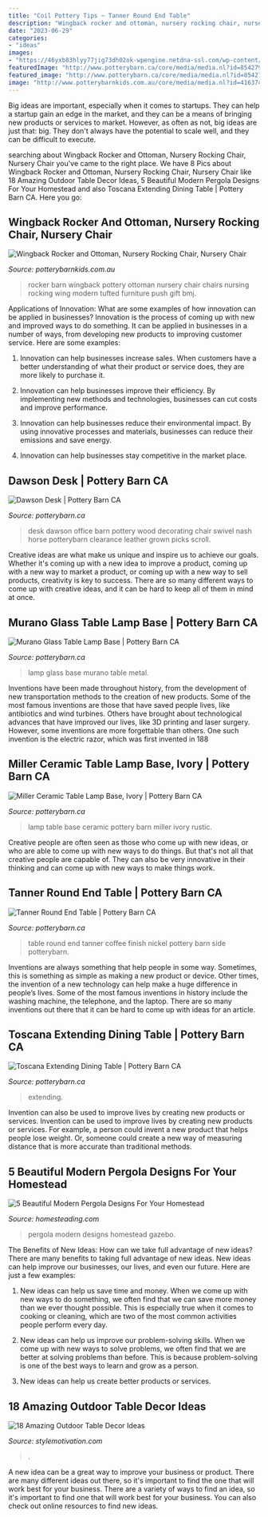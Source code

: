```yaml
---
title: "Coil Pottery Tips ~ Tanner Round End Table"
description: "Wingback rocker and ottoman, nursery rocking chair, nursery chair"
date: "2023-06-29"
categories:
- "ideas"
images:
- "https://46yxb83hlyy77jig73dh02ok-wpengine.netdna-ssl.com/wp-content/uploads/2020/08/csK5XPO87lI-awesome-kind-of-evening-Massillon-Modern-Pergola-US-Featured.jpg"
featuredImage: "http://www.potterybarn.ca/core/media/media.nl?id=85427982&amp;c=3572911&amp;h=61dd4b27615b5deb2721&amp;resizeid=25&amp;resizeh=1200&amp;resizew=1200"
featured_image: "http://www.potterybarn.ca/core/media/media.nl?id=85427739&amp;c=3572911&amp;h=42810575ac2ab157697e&amp;resizeid=25&amp;resizeh=1200&amp;resizew=1200"
image: "http://www.potterybarnkids.com.au/core/media/media.nl?id=41637417&amp;c=3572911&amp;h=ea5ec5b72626d457e9c6&amp;resizeid=7&amp;resizeh=1200&amp;resizew=1200"
---
```



Big ideas are important, especially when it comes to startups. They can help a startup gain an edge in the market, and they can be a means of bringing new products or services to market. However, as often as not, big ideas are just that: big. They don't always have the potential to scale well, and they can be difficult to execute.

	

		
searching about Wingback Rocker and Ottoman, Nursery Rocking Chair, Nursery Chair you've came to the right place. We have 8 Pics about Wingback Rocker and Ottoman, Nursery Rocking Chair, Nursery Chair like 18 Amazing Outdoor Table Decor Ideas, 5 Beautiful Modern Pergola Designs For Your Homestead and also Toscana Extending Dining Table | Pottery Barn CA. Here you go:
		
    
## Wingback Rocker And Ottoman, Nursery Rocking Chair, Nursery Chair

<img loading=lazy src="http://www.potterybarnkids.com.au/core/media/media.nl?id=41637417&amp;c=3572911&amp;h=ea5ec5b72626d457e9c6&amp;resizeid=7&amp;resizeh=1200&amp;resizew=1200" onerror="this.onerror=null;this.src='https://tse1.mm.bing.net/th?id=OIP.4edEbOuq5n-w_1dLgXeNIgHaGi&amp;pid=15.1';" alt="Wingback Rocker and Ottoman, Nursery Rocking Chair, Nursery Chair">

_Source: potterybarnkids.com.au_

>rocker barn wingback pottery ottoman nursery chair chairs nursing rocking wing modern tufted furniture push gift bmj. 

	

Applications of Innovation: What are some examples of how innovation can be applied in businesses?
Innovation is the process of coming up with new and improved ways to do something. It can be applied in businesses in a number of ways, from developing new products to improving customer service. Here are some examples:
1. Innovation can help businesses increase sales. When customers have a better understanding of what their product or service does, they are more likely to purchase it.

2. Innovation can help businesses improve their efficiency. By implementing new methods and technologies, businesses can cut costs and improve performance.

3. Innovation can help businesses reduce their environmental impact. By using innovative processes and materials, businesses can reduce their emissions and save energy.

4. Innovation can help businesses stay competitive in the market place.

    
## Dawson Desk | Pottery Barn CA

<img loading=lazy src="http://www.potterybarn.ca/core/media/media.nl?id=85408289&amp;c=3572911&amp;h=a56ae2a34f4ea9e6f9fb&amp;resizeid=25&amp;resizeh=1200&amp;resizew=1200" onerror="this.onerror=null;this.src='https://tse1.mm.bing.net/th?id=OIP.4QRT4kI9XzxjeJZRKRDNsQHaGq&amp;pid=15.1';" alt="Dawson Desk | Pottery Barn CA">

_Source: potterybarn.ca_

>desk dawson office barn pottery wood decorating chair swivel nash horse potterybarn clearance leather grown picks scroll. 

	

Creative ideas are what make us unique and inspire us to achieve our goals. Whether it's coming up with a new idea to improve a product, coming up with a new way to market a product, or coming up with a new way to sell products, creativity is key to success. There are so many different ways to come up with creative ideas, and it can be hard to keep all of them in mind at once.

    
## Murano Glass Table Lamp Base | Pottery Barn CA

<img loading=lazy src="http://www.potterybarn.ca/core/media/media.nl?id=85580796&amp;c=3572911&amp;h=faa8fcb8e918b798d00a&amp;resizeid=25&amp;resizeh=1200&amp;resizew=1200" onerror="this.onerror=null;this.src='https://tse2.mm.bing.net/th?id=OIP.Attm3zfoQlDR8nevvHIHfgHaGq&amp;pid=15.1';" alt="Murano Glass Table Lamp Base | Pottery Barn CA">

_Source: potterybarn.ca_

>lamp glass base murano table metal. 

	

Inventions have been made throughout history, from the development of new transportation methods to the creation of new products. Some of the most famous inventions are those that have saved people lives, like antibiotics and wind turbines. Others have brought about technological advances that have improved our lives, like 3D printing and laser surgery. However, some inventions are more forgettable than others. One such invention is the electric razor, which was first invented in 188
    
## Miller Ceramic Table Lamp Base, Ivory | Pottery Barn CA

<img loading=lazy src="http://www.potterybarn.ca/core/media/media.nl?id=85579996&amp;c=3572911&amp;h=150da9a941720fc9cada&amp;resizeid=25&amp;resizeh=1200&amp;resizew=1200" onerror="this.onerror=null;this.src='https://tse2.mm.bing.net/th?id=OIP.n5kBD6IrFOYCdUpHsOk_9AHaGq&amp;pid=15.1';" alt="Miller Ceramic Table Lamp Base, Ivory | Pottery Barn CA">

_Source: potterybarn.ca_

>lamp table base ceramic pottery barn miller ivory rustic. 

	

Creative people are often seen as those who come up with new ideas, or who are able to come up with new ways to do things. But that's not all that creative people are capable of. They can also be very innovative in their thinking and can come up with new ways to make things work.

    
## Tanner Round End Table | Pottery Barn CA

<img loading=lazy src="http://www.potterybarn.ca/core/media/media.nl?id=85427739&amp;c=3572911&amp;h=42810575ac2ab157697e&amp;resizeid=25&amp;resizeh=1200&amp;resizew=1200" onerror="this.onerror=null;this.src='https://tse2.mm.bing.net/th?id=OIP.vCkqnevL6Pzz6PEFgZKIHAHaGq&amp;pid=15.1';" alt="Tanner Round End Table | Pottery Barn CA">

_Source: potterybarn.ca_

>table round end tanner coffee finish nickel pottery barn side potterybarn. 

	

Inventions are always something that help people in some way. Sometimes, this is something as simple as making a new product or device. Other times, the invention of a new technology can help make a huge difference in people’s lives. Some of the most famous inventions in history include the washing machine, the telephone, and the laptop. There are so many inventions out there that it can be hard to come up with ideas for an article.

    
## Toscana Extending Dining Table | Pottery Barn CA

<img loading=lazy src="http://www.potterybarn.ca/core/media/media.nl?id=85427982&amp;c=3572911&amp;h=61dd4b27615b5deb2721&amp;resizeid=25&amp;resizeh=1200&amp;resizew=1200" onerror="this.onerror=null;this.src='https://tse1.mm.bing.net/th?id=OIP.n33iLb9hgFDdb6fpIaX1zQHaGq&amp;pid=15.1';" alt="Toscana Extending Dining Table | Pottery Barn CA">

_Source: potterybarn.ca_

>extending. 

	

Invention can also be used to improve lives by creating new products or services.
Invention can be used to improve lives by creating new products or services. For example, a person could invent a new product that helps people lose weight. Or, someone could create a new way of measuring distance that is more accurate than traditional methods.

    
## 5 Beautiful Modern Pergola Designs For Your Homestead

<img loading=lazy src="https://46yxb83hlyy77jig73dh02ok-wpengine.netdna-ssl.com/wp-content/uploads/2020/08/csK5XPO87lI-awesome-kind-of-evening-Massillon-Modern-Pergola-US-Featured.jpg" onerror="this.onerror=null;this.src='https://tse2.mm.bing.net/th?id=OIP.b3auf8iieJPxpjU5YQhbcwHaEJ&amp;pid=15.1';" alt="5 Beautiful Modern Pergola Designs For Your Homestead">

_Source: homesteading.com_

>pergola modern designs homestead gazebo. 

	

The Benefits of New Ideas: How can we take full advantage of new ideas?
There are many benefits to taking full advantage of new ideas. New ideas can help improve our businesses, our lives, and even our future. Here are just a few examples:
1. New ideas can help us save time and money. When we come up with new ways to do something, we often find that we can save more money than we ever thought possible. This is especially true when it comes to cooking or cleaning, which are two of the most common activities people perform every day.

2. New ideas can help us improve our problem-solving skills. When we come up with new ways to solve problems, we often find that we are better at solving problems than before. This is because problem-solving is one of the best ways to learn and grow as a person.

3. New ideas can help us create better products or services.

    
## 18 Amazing Outdoor Table Decor Ideas

<img loading=lazy src="https://www.stylemotivation.com/wp-content/uploads/2013/10/20-Amazing-Outdoor-Table-Décor-Ideas-17.jpg" onerror="this.onerror=null;this.src='https://tse3.mm.bing.net/th?id=OIP.bc6OYQ14R-_sc_0ndNyENAAAAA&amp;pid=15.1';" alt="18 Amazing Outdoor Table Decor Ideas">

_Source: stylemotivation.com_

>. 

	

A new idea can be a great way to improve your business or product. There are many different ideas out there, so it's important to find the one that will work best for your business. There are a variety of ways to find an idea, so it's important to find one that will work best for your business. You can also check out online resources to find new ideas.

